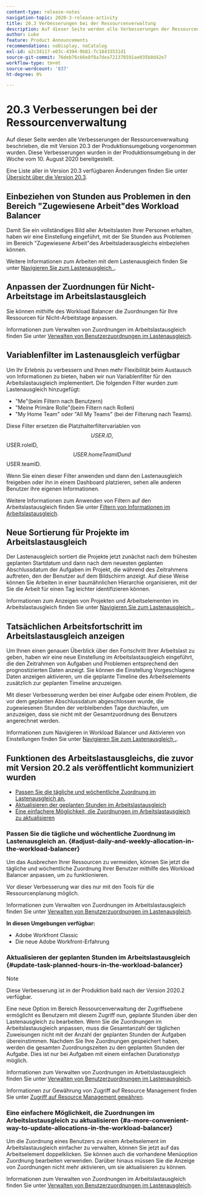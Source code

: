 ```yaml
---
content-type: release-notes
navigation-topic: 2020-3-release-activity
title: 20.3 Verbesserungen bei der Ressourcenverwaltung
description: Auf dieser Seite werden alle Verbesserungen der Ressourcenverwaltung beschrieben, die mit Version 20.3 der Produktionsumgebung vorgenommen wurden. Diese Verbesserungen wurden in der Produktionsumgebung in der Woche vom 10. August 2020 bereitgestellt.
author: Luke
feature: Product Announcements
recommendations: noDisplay, noCatalog
exl-id: a2c34117-e03c-4394-9b81-7c18433531d1
source-git-commit: 76deb76c66e8f8a7dea721378591ae035b8d42e7
workflow-type: tm+mt
source-wordcount: '837'
ht-degree: 0%

---
```


# 20.3 Verbesserungen bei der Ressourcenverwaltung

Auf dieser Seite werden alle Verbesserungen der Ressourcenverwaltung beschrieben, die mit Version 20.3 der Produktionsumgebung vorgenommen wurden. Diese Verbesserungen wurden in der Produktionsumgebung in der Woche vom 10. August 2020 bereitgestellt.

Eine Liste aller in Version 20.3 verfügbaren Änderungen finden Sie unter [Übersicht über die Version 20.3](../../../product-announcements/product-releases/20.3-release-activity/20.3-release-overview.md).

## Einbeziehen von Stunden aus Problemen in den Bereich &quot;Zugewiesene Arbeit&quot;des Workload Balancer

Damit Sie ein vollständiges Bild aller Arbeitslasten Ihrer Personen erhalten, haben wir eine Einstellung eingeführt, mit der Sie Stunden aus Problemen im Bereich &quot;Zugewiesene Arbeit&quot;des Arbeitsladerausgleichs einbeziehen können.

Weitere Informationen zum Arbeiten mit dem Lastenausgleich finden Sie unter [Navigieren Sie zum Lastenausgleich .](../../../resource-mgmt/workload-balancer/navigate-the-workload-balancer.md).

## Anpassen der Zuordnungen für Nicht-Arbeitstage im Arbeitslastausgleich

Sie können mithilfe des Workload Balancer die Zuordnungen für Ihre Ressourcen für Nicht-Arbeitstage anpassen.

Informationen zum Verwalten von Zuordnungen im Arbeitslastausgleich finden Sie unter [Verwalten von Benutzerzuordnungen im Lastenausgleich](../../../resource-mgmt/workload-balancer/manage-user-allocations-workload-balancer.md).

## Variablenfilter im Lastenausgleich verfügbar

Um Ihr Erlebnis zu verbessern und Ihnen mehr Flexibilität beim Austausch von Informationen zu bieten, haben wir nun Variablenfilter für den Arbeitslastausgleich implementiert. Die folgenden Filter wurden zum Lastenausgleich hinzugefügt:

* &quot;Me&quot;(beim Filtern nach Benutzern)
* &quot;Meine Primäre Rolle&quot;(beim Filtern nach Rollen)
* &quot;My Home Team&quot; oder &quot;All My Teams&quot; (bei der Filterung nach Teams).

Diese Filter ersetzen die Platzhalterfiltervariablen von $$USER.ID, $$USER.roleID, $$USER.homeTeamID und $$USER.teamID.

Wenn Sie einen dieser Filter anwenden und dann den Lastenausgleich freigeben oder ihn in einem Dashboard platzieren, sehen alle anderen Benutzer ihre eigenen Informationen.

Weitere Informationen zum Anwenden von Filtern auf den Arbeitslastausgleich finden Sie unter [Filtern von Informationen im Arbeitslastausgleich](../../../resource-mgmt/workload-balancer/filter-information-workload-balancer.md).

## Neue Sortierung für Projekte im Arbeitslastausgleich

Der Lastenausgleich sortiert die Projekte jetzt zunächst nach dem frühesten geplanten Startdatum und dann nach dem neuesten geplanten Abschlussdatum der Aufgaben im Projekt, die während des Zeitrahmens auftreten, den der Benutzer auf dem Bildschirm anzeigt. Auf diese Weise können Sie Arbeiten in einer baumähnlichen Hierarchie organisieren, mit der Sie die Arbeit für einen Tag leichter identifizieren können.

Informationen zum Anzeigen von Projekten und Arbeitselementen im Arbeitslastausgleich finden Sie unter [Navigieren Sie zum Lastenausgleich .](../../../resource-mgmt/workload-balancer/navigate-the-workload-balancer.md).

## Tatsächlichen Arbeitsfortschritt im Arbeitslastausgleich anzeigen

Um Ihnen einen genauen Überblick über den Fortschritt Ihrer Arbeitslast zu geben, haben wir eine neue Einstellung im Arbeitslastausgleich eingeführt, die den Zeitrahmen von Aufgaben und Problemen entsprechend den prognostizierten Daten anzeigt. Sie können die Einstellung Vorgeschlagene Daten anzeigen aktivieren, um die geplante Timeline des Arbeitselements zusätzlich zur geplanten Timeline anzuzeigen.

Mit dieser Verbesserung werden bei einer Aufgabe oder einem Problem, die vor dem geplanten Abschlussdatum abgeschlossen wurde, die zugewiesenen Stunden der verbleibenden Tage durchlaufen, um anzuzeigen, dass sie nicht mit der Gesamtzuordnung des Benutzers angerechnet werden.

Informationen zum Navigieren in Workload Balancer und Aktivieren von Einstellungen finden Sie unter [Navigieren Sie zum Lastenausgleich .](../../../resource-mgmt/workload-balancer/navigate-the-workload-balancer.md).

## Funktionen des Arbeitslastausgleichs, die zuvor mit Version 20.2 als veröffentlicht kommuniziert wurden

* [Passen Sie die tägliche und wöchentliche Zuordnung im Lastenausgleich an.](#adjust-daily-and-weekly-allocation-in-the-workload-balancer)
* [Aktualisieren der geplanten Stunden im Arbeitslastausgleich](#update-task-planned-hours-in-the-workload-balancer)
* [Eine einfachere Möglichkeit, die Zuordnungen im Arbeitslastausgleich zu aktualisieren](#a-more-convenient-way-to-update-allocations-in-the-workload-balancer)

### Passen Sie die tägliche und wöchentliche Zuordnung im Lastenausgleich an. {#adjust-daily-and-weekly-allocation-in-the-workload-balancer}

Um das Ausbrechen Ihrer Ressourcen zu vermeiden, können Sie jetzt die tägliche und wöchentliche Zuordnung Ihrer Benutzer mithilfe des Workload Balancer anpassen, um zu funktionieren.

Vor dieser Verbesserung war dies nur mit den Tools für die Ressourcenplanung möglich.

Informationen zum Verwalten von Zuordnungen im Arbeitslastausgleich finden Sie unter [Verwalten von Benutzerzuordnungen im Lastenausgleich](../../../resource-mgmt/workload-balancer/manage-user-allocations-workload-balancer.md).

**In diesen Umgebungen verfügbar:**

* Adobe Workfront Classic
* Die neue Adobe Workfront-Erfahrung

### Aktualisieren der geplanten Stunden im Arbeitslastausgleich {#update-task-planned-hours-in-the-workload-balancer}

>[!NOTE]
>
>Diese Verbesserung ist in der Produktion bald nach der Version 2020.2 verfügbar.

Eine neue Option im Bereich Ressourcenverwaltung der Zugriffsebene ermöglicht es Benutzern mit diesem Zugriff nun, geplante Stunden über den Lastenausgleich zu bearbeiten. Wenn Sie die Zuordnungen im Arbeitslastausgleich anpassen, muss die Gesamtanzahl der täglichen Zuweisungen nicht mit der Anzahl der geplanten Stunden der Aufgaben übereinstimmen. Nachdem Sie Ihre Zuordnungen gespeichert haben, werden die gesamten Zuordnungszeiten zu den geplanten Stunden der Aufgabe. Dies ist nur bei Aufgaben mit einem einfachen Durationstyp möglich.

Informationen zum Verwalten von Zuordnungen im Arbeitslastausgleich finden Sie unter [Verwalten von Benutzerzuordnungen im Lastenausgleich](../../../resource-mgmt/workload-balancer/manage-user-allocations-workload-balancer.md).

Informationen zur Gewährung von Zugriff auf Resource Management finden Sie unter [Zugriff auf Resource Management gewähren](../../../administration-and-setup/add-users/configure-and-grant-access/grant-access-resource-management.md).

### Eine einfachere Möglichkeit, die Zuordnungen im Arbeitslastausgleich zu aktualisieren {#a-more-convenient-way-to-update-allocations-in-the-workload-balancer}

Um die Zuordnung eines Benutzers zu einem Arbeitselement im Arbeitslastausgleich einfacher zu verwalten, können Sie jetzt auf das Arbeitselement doppelklicken. Sie können auch die vorhandene Menüoption Zuordnung bearbeiten verwenden. Darüber hinaus müssen Sie die Anzeige von Zuordnungen nicht mehr aktivieren, um sie aktualisieren zu können.

Informationen zum Verwalten von Zuordnungen im Arbeitslastausgleich finden Sie unter [Verwalten von Benutzerzuordnungen im Lastenausgleich](../../../resource-mgmt/workload-balancer/manage-user-allocations-workload-balancer.md).
